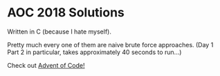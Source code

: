 # AOC 2018 Solutions

Written in C (because I hate myself).

Pretty much every one of them are naive brute force approaches.
(Day 1 Part 2 in particular, takes approximately 40 seconds to run...)

Check out [Advent of Code!](https://adventofcode.com/)
